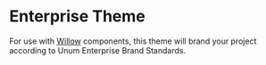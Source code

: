 # Enterprise Theme

For use with [Willow](https://github.com/unumux/willow) components, this theme will brand your project according to Unum Enterprise Brand Standards.